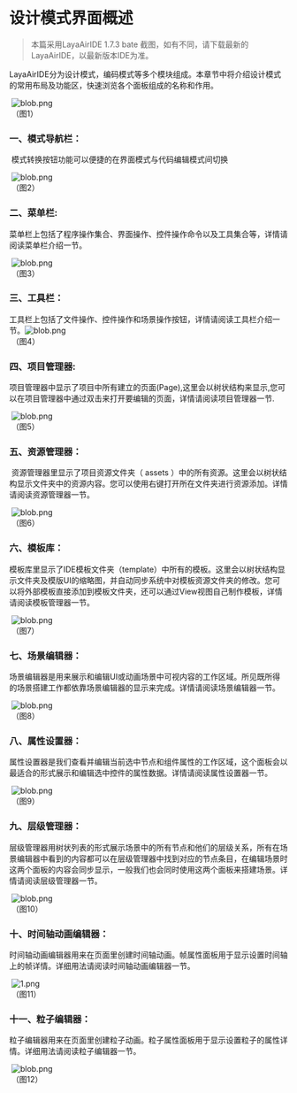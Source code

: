 # 设计模式界面概述

> 本篇采用LayaAirIDE 1.7.3 bate 截图，如有不同，请下载最新的LayaAirIDE，以最新版本IDE为准。

​         LayaAirIDE分为设计模式，编码模式等多个模块组成。本章节中将介绍设计模式的常用布局及功能区，快速浏览各个面板组成的名称和作用。

​	 ![blob.png](img/1.png)<br/>
​	（图1）



### 一、模式导航栏：

​        模式转换按钮功能可以便捷的在界面模式与代码编辑模式间切换

​	 ![blob.png](img/2.png)<br/>
​	（图2）



### 二、菜单栏:

​        菜单栏上包括了程序操作集合、界面操作、控件操作命令以及工具集合等，详情请阅读菜单栏介绍一节。

​	![blob.png](img/3.png)<br/>
​	（图3）

 

### 三、工具栏：

​        工具栏上包括了文件操作、控件操作和场景操作按钮，详情请阅读工具栏介绍一节。
​	![blob.png](img/4.png)<br/>
​	（图4）



### 四、项目管理器:

​        项目管理器中显示了项目中所有建立的页面(Page),这里会以树状结构来显示,您可以在项目管理器中通过双击来打开要编辑的页面，详情请阅读项目管理器一节.

​	![blob.png](img/5.png)<br/>
​	（图5）

 

### 五、资源管理器：

​        资源管理器里显示了项目资源文件夹（ assets ）中的所有资源。这里会以树状结构显示文件夹中的资源内容。您可以使用右键打开所在文件夹进行资源添加。详情请阅读资源管理器一节。

​	![blob.png](img/6.png)<br/>
​	（图6）

 

### 六、模板库：

​         模板库里显示了IDE模板文件夹（template）中所有的模板。这里会以树状结构显示文件夹及模版UI的缩略图，并自动同步系统中对模板资源文件夹的修改。您可以将外部模板直接添加到模板文件夹，还可以通过View视图自己制作模板，详情请阅读模板管理器一节。

​	![blob.png](img/7.png)<br/>
​	（图7）

 

### 七、场景编辑器：

​        场景编辑器是用来展示和编辑UI或动画场景中可视内容的工作区域。所见既所得的场景搭建工作都依靠场景编辑器的显示来完成。详情请阅读场景编辑器一节。

​	![blob.png](img/8.png)<br/>
​	（图8）

  

### 八、属性设置器：

​        属性设置器是我们查看并编辑当前选中节点和组件属性的工作区域，这个面板会以最适合的形式展示和编辑选中控件的属性数据。详情请阅读属性设置器一节。

​	![blob.png](img/9.png)<br/>
​	（图9）



### 九、层级管理器：

​        层级管理器用树状列表的形式展示场景中的所有节点和他们的层级关系，所有在场景编辑器中看到的内容都可以在层级管理器中找到对应的节点条目，在编辑场景时这两个面板的内容会同步显示，一般我们也会同时使用这两个面板来搭建场景。详情请阅读层级管理器一节。

​	![blob.png](img/10.png)<br/>
​	（图10）



### 十、时间轴动画编辑器：

 时间轴动画编辑器用来在页面里创建时间轴动画。帧属性面板用于显示设置时间轴上的帧详情。详细用法请阅读时间轴动画编辑器一节。

​	![1.png](img/11.png)<br/>
​	（图11）



### 十一、粒子编辑器：

粒子编辑器用来在页面里创建粒子动画。粒子属性面板用于显示设置粒子的属性详情。详细用法请阅读粒子编辑器一节。

​	![blob.png](img/12.gif)<br/>
​	（图12）